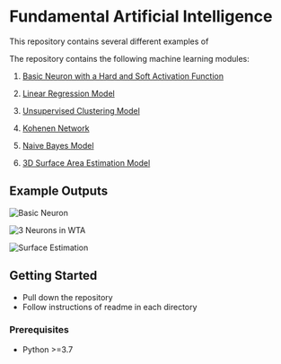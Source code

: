 # Fundamental Artificial Intelligence 

This repository contains several different examples of  

The repository contains the following machine learning modules:
 1) [Basic Neuron with a Hard and Soft Activation Function](https://github.com/mikeP-1107/artificial-intelligence/tree/master/Neuron_Intro)
 
 2) [Linear Regression Model](https://github.com/mikeP-1107/artificial-intelligence/tree/master/Linear_Regression)
 
 3) [Unsupervised Clustering Model](https://github.com/mikeP-1107/artificial-intelligence/tree/master/Clustering)
 
 4) [Kohenen Network](https://github.com/mikeP-1107/artificial-intelligence/tree/master/Kohonen_WTA)
 
 5) [Naive Bayes Model](https://github.com/mikeP-1107/artificial-intelligence/tree/master/Naive_Bayes)
 
 6) [3D Surface Area Estimation Model](https://github.com/mikeP-1107/artificial-intelligence/tree/master/Fuzzy_Surface_Controller)

## Example Outputs

![Basic Neuron](https://github.com/mikeP-1107/artificial-intelligence/blob/master/Neuron_Intro/images/soft_result.png)

![3 Neurons in WTA](https://github.com/mikeP-1107/artificial-intelligence/blob/master/Kohonen_WTA/Results/3Neurons/After%20100%20Iterations.png)

![Surface Estimation](https://github.com/mikeP-1107/artificial-intelligence/blob/master/Fuzzy_Surface_Controller/Results/estimation_surface.png)

## Getting Started

* Pull down the repository
* Follow instructions of readme in each directory
 
### Prerequisites
* Python >=3.7
